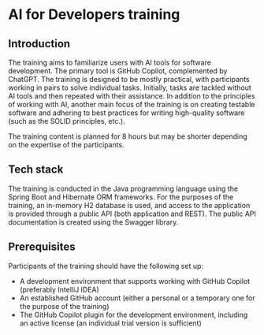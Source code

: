 # AI for Developers training

## Introduction
The training aims to familiarize users with AI tools for software development. 
The primary tool is GitHub Copilot, complemented by ChatGPT. The training is 
designed to be mostly practical, with participants working in pairs to solve 
individual tasks. Initially, tasks are tackled without AI tools and then 
repeated with their assistance. In addition to the principles of working
with AI, another main focus of the training is on creating testable software 
and adhering to best practices for writing high-quality software (such as the 
SOLID principles, etc.). 

The training content is planned for 8 hours but may
be shorter depending on the expertise of the participants.

## Tech stack
The training is conducted in the Java programming language using the Spring 
Boot and Hibernate ORM frameworks. For the purposes of the training, an 
in-memory H2 database is used, and access to the application is provided 
through a public API (both application and REST). The public API documentation 
is created using the Swagger library.

## Prerequisites
Participants of the training should have the following set up:
 - A development environment that supports working with GitHub Copilot 
        (preferably IntelliJ IDEA)
 - An established GitHub account (either a personal or a temporary one for 
      the purpose of the training)
 - The GitHub Copilot plugin for the development environment, including an 
      active license (an individual trial version is sufficient)